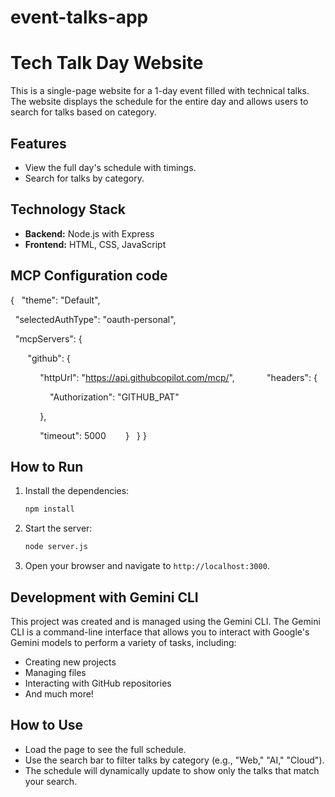 # event-talks-app

# Tech Talk Day Website

This is a single-page website for a 1-day event filled with technical talks. The website displays the schedule for the entire day and allows users to search for talks based on category.

## Features

*   View the full day's schedule with timings.
*   Search for talks by category.

## Technology Stack

*   **Backend:** Node.js with Express
*   **Frontend:** HTML, CSS, JavaScript

## MCP Configuration code

{
  "theme": "Default",
  
  "selectedAuthType": "oauth-personal",
  
  "mcpServers": {
  
       "github": {
       
            "httpUrl": "https://api.githubcopilot.com/mcp/",
            
            "headers": {
            
                "Authorization": "GITHUB_PAT"
                
            },
            
            "timeout": 5000
       }
  }
}
## How to Run

1.  Install the dependencies:
    ```bash
    npm install
    ```
2.  Start the server:
    ```bash
    node server.js
    ```
3.  Open your browser and navigate to `http://localhost:3000`.

## Development with Gemini CLI

This project was created and is managed using the Gemini CLI. The Gemini CLI is a command-line interface that allows you to interact with Google's Gemini models to perform a variety of tasks, including:

*   Creating new projects
*   Managing files
*   Interacting with GitHub repositories
*   And much more!

## How to Use

*   Load the page to see the full schedule.
*   Use the search bar to filter talks by category (e.g., "Web," "AI," "Cloud").
*   The schedule will dynamically update to show only the talks that match your search.
